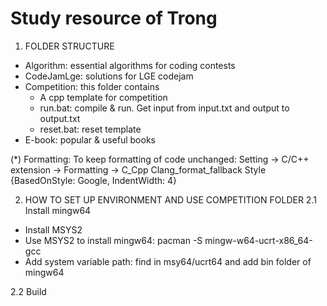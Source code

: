 # Study resource of Trong

1. FOLDER STRUCTURE
- Algorithm: essential algorithms for coding contests
- CodeJamLge: solutions for LGE codejam
- Competition: this folder contains 
    + A cpp template for competition
    + run.bat: compile & run. Get input from input.txt and output to output.txt
    + reset.bat: reset template
- E-book: popular & useful books

(*) Formatting: To keep formatting of code unchanged:
Setting -> C/C++ extension -> Formatting -> C_Cpp Clang_format_fallback Style
{BasedOnStyle: Google, IndentWidth: 4}

2. HOW TO SET UP ENVIRONMENT AND USE COMPETITION FOLDER
2.1 Install mingw64   
- Install MSYS2
- Use MSYS2 to install mingw64:
pacman -S mingw-w64-ucrt-x86_64-gcc
- Add system variable path: find in msy64/ucrt64 and add bin folder of mingw64

2.2 Build

